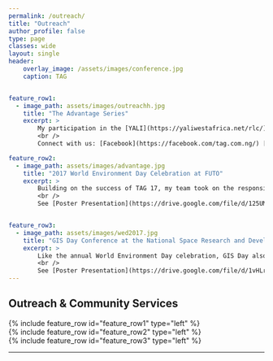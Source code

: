 ```yaml
---
permalink: /outreach/
title: "Outreach"
author_profile: false
type: page
classes: wide
layout: single
header:
    overlay_image: /assets/images/conference.jpg
    caption: TAG


feature_row1:
  - image_path: assets/images/outreachh.jpg
    title: "The Advantage Series"
    excerpt: >
        My participation in the [YALI](https://yaliwestafrica.net/rlc/) (12-week leadership training) not only prepared me for life after school but also equipped me with the necessary knowledge to successfully co-convene [The Advantage Group](https.//facebook.com/tag.com.ng), an organization formed with the vision of giving students and graduates a competitive edge that distinguishes them globally. Each year, we organize inspiring outreaches, conferences and workshops designed to equip students and graduates with essential knowledge and skills in various areas, including academics, entrepreneurship, renewable energy, the environment, leadership, and career development. The first edition, TAG’17, was organized by a team of ten under my direction and attracted approximately 500 participants. To date, we have built a network of over 3,000 Nigerian students. <br />
        <br />
        Connect with us: [Facebook](https://facebook.com/tag.com.ng/) [Instagram](https://instagram.com/tag.com.ng) 

feature_row2:
  - image_path: assets/images/advantage.jpg
    title: "2017 World Environment Day Celebration at FUTO"
    excerpt: >
        Building on the success of TAG 17, my team took on the responsibility of organizing the World Environment Day celebration. During the event, we led several community service initiatives, including tree-planting exercise within the FUTO environment, clean-up campaign in parks, drainages, and the Otamiri River within the school environment. We also arranged panel discussions with experts on relevant topics on climate change and environmental conservation. <br />
        <br />
        See [Poster Presentation](https://drive.google.com/file/d/125UMIJKCs6rYyxgpQzGqWOI_snqkqVII/view?usp=sharing): 2021 World Environment Day Celebration, themed: "Ecosystem Restoration"   


feature_row3:
  - image_path: assets/images/wed2017.jpg
    title: "GIS Day Conference at the National Space Research and Development Agency (NASRDA)"
    excerpt: >
        Like the annual World Environment Day celebration, GIS Day also provides me with valuable opportunities to involve in community services, usually in the form of volunteering. Each year, it brings unique chances to grow, learn, and evolve. Notably, the 2018 edition allowed me to participate in mapping projects that supported the well-being of the Kuje community in Abuja. I also co-hosted an Introductory GIS Workshop for beginners and joined a team of GIS experts on a visit to the University of Abuja, where we presented on various GIS-related topics. <br /> 
        <br /> 
        See [Poster Presentation](https://drive.google.com/file/d/1vHLr9sQ9xq16wzPUQyQrtkBsTeU486GB/view?usp=sharing):  NASRDA 2018 GIS Day, themed: "Geospatial Technologies for National Development"    
---
```


## Outreach & Community Services

{% include feature_row id="feature_row1" type="left" %}  
{% include feature_row id="feature_row2" type="left" %}  
{% include feature_row id="feature_row3" type="left" %}

---





